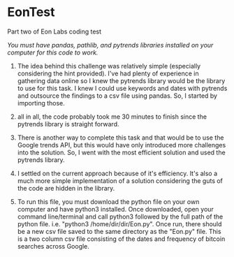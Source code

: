 # EonTest
Part two of Eon Labs coding test

*You must have pandas, pathlib, and pytrends libraries installed on your computer for this code to work.*

1. The idea behind this challenge was relatively simple (especially considering the hint provided).
I've had plenty of experience in gathering data online so I knew the pytrends library would be
the library to use for this task. I knew I could use keywords and dates with pytrends and outsource the
findings to a csv file using pandas. So, I started by importing those.

2. all in all, the code probably took me 30 minutes to finish since the pytrends library is straight forward.

3. There is another way to complete this task and that would be to use the Google trends API, but this would have
only introduced more challenges into the solution. So, I went with the most efficient solution and used the pytrends
library.

4. I settled on the current approach because of it's efficiency. It's also a much more simple implementation of a
solution considering the guts of the code are hidden in the library.

5. To run this file, you must download the python file on your own computer and have python3 installed. Once downloaded, 
open your command line/terminal and call python3 followed by the full path of the python file. i.e. "python3 /home/dir/dir/Eon.py". 
Once run, there should be a new csv file saved to the same directory as the "Eon.py" file. This is a two column csv file consisting of
the dates and frequency of bitcoin searches across Google.
